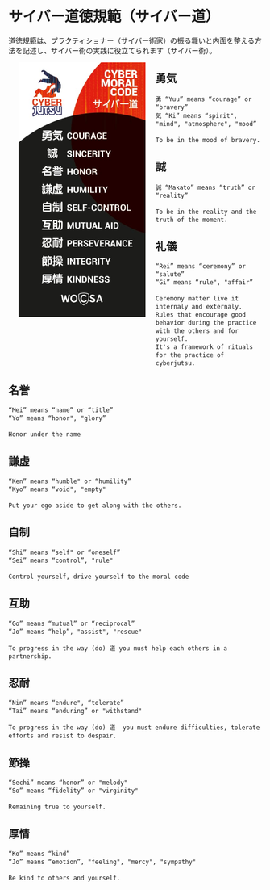 # サイバー道徳規範（サイバー道）

道徳規範は、プラクティショナー（サイバー術家）の振る舞いと内面を整える方法を記述し、サイバー術の実践に役立てられます（サイバー術）。

<img align="left" width="50%" src="./img/moral-code.jpeg"  style="vertical-align:middle;margin:0px 20px">

## 勇気

    勇 “Yuu” means “courage” or “bravery”
    気 “Ki” means “spirit", "mind", "atmosphere", "mood”
    
    To be in the mood of bravery.

## 誠

    誠 “Makato” means “truth” or “reality”
    
    To be in the reality and the truth of the moment.

## 礼儀

    “Rei” means “ceremony” or “salute”
    “Gi” means “rule", "affair”
    
    Ceremony matter live it internaly and externaly. 
    Rules that encourage good behavior during the practice with the others and for yourself.
    It's a framework of rituals for the practice of cyberjutsu.

## 名誉

    “Mei” means “name” or “title”
    “Yo” means “honor", "glory”
    
    Honor under the name

## 謙虚

    “Ken” means “humble" or “humility”
    “Kyo” means “void", "empty"
    
    Put your ego aside to get along with the others.

## 自制

    “Shi” means “self" or “oneself”
    “Sei” means “control”, "rule"
    
    Control yourself, drive yourself to the moral code

## 互助

    “Go” means “mutual” or “reciprocal”
    “Jo” means “help”, "assist", "rescue"
    
    To progress in the way (do) 道 you must help each others in a partnership.

## 忍耐

    “Nin” means “endure", “tolerate”
    “Tai” means “enduring” or "withstand"
    
    To progress in the way (do) 道  you must endure difficulties, tolerate efforts and resist to despair.

## 節操

    “Sechi” means “honor” or "melody"
    “So” means “fidelity” or "virginity"
    
    Remaining true to yourself.

## 厚情

    “Ko” means “kind”
    “Jo” means “emotion”, "feeling", "mercy", "sympathy"
    
    Be kind to others and yourself.
